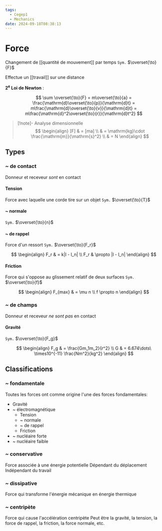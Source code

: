 ```yaml
---
tags:
  - Cegep1
  - Mechanics
date: 2024-09-18T08:38:13
---
```


# Force

Changement de [[quantité de mouvement]] par temps
`Sym.` $\overset{\to}{F}$

Effectue un [[travail]] sur une distance

**2<sup>e</sup> Loi de Newton** :

$$
\sum \overset{\to}{F} = m\overset{\to}{a} = \frac{\mathrm{d}\overset{\to}{p}}{\mathrm{d}t} = m\frac{\mathrm{d}\overset{\to}{v}}{\mathrm{d}t} = m\frac{\mathrm{d}^2\overset{\to}{r}}{\mathrm{d}t^2}
$$

> [!note]- Analyse dimensionnelle
> $$
> \begin{align}
> [F] & = [ma] \\
>  & = \mathrm{kg}\cdot \frac{\mathrm{m}}{\mathrm{s}^2} \\
>  & = N
> \end{align}
> $$

## Types

### ~ de contact

Donneur et receveur *sont* en contact

#### Tension

Force avec laquelle une corde tire sur un objet
`Sym.` $\overset{\to}{T}$

#### ~ normale

`Sym.` $\overset{\to}{n}$

#### ~ de rappel

Force d'un ressort
`Sym.` $\overset{\to}{F_r}$

$$
\begin{align}
F_r & = k|l - l_n| \\
F_r & \propto |l - l_n|
\end{align}
$$

#### Friction

Force qui s'oppose au glissement relatif de deux surfaces
`Sym.` $\overset{\to}{f}$

$$
\begin{align}
F_{max} & = \mu n \\
f \propto n
\end{align}
$$

### ~ de champs

Donneur et receveur *ne sont pas* en contact

#### Gravité

`Sym.` $\overset{\to}{F_g}$

$$
\begin{align}
F_g & = \frac{Gm_1m_2}{r^2} \\
G & = 6.674\dots\ \times10^{-11} \frac{Nm^2}{kg^2}
\end{align}
$$

## Classifications

### ~ fondamentale

Toutes les forces ont comme origine l'une des forces fondamentales:

- Gravité
- ~ électromagnétique
	- Tension
	- ~ normale
	- ~ de rappel
	- Friction
- ~ nucléaire forte
- ~ nucléaire faible

### ~ conservative

Force associée à une énergie potentielle
Dépendant du déplacement
Indépendant du travail

### ~ dissipative

Force qui transforme l'énergie mécanique en énergie thermique

### ~ centripète

Force qui cause l'accélération centripète
Peut être la gravité, la tension, la force de rappel, la friction, la force normale, etc.